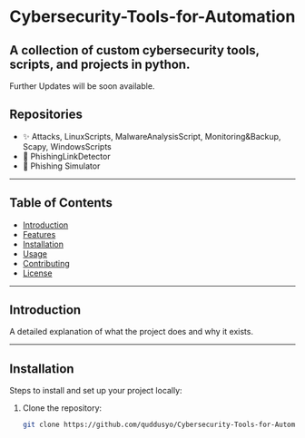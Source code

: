 # Cybersecurity-Tools-for-Automation
A collection of custom cybersecurity tools, scripts, and projects in python.
---

Further Updates will be soon available.

## Repositories
- ✨ Attacks, LinuxScripts, MalwareAnalysisScript, Monitoring&Backup, Scapy, WindowsScripts
- 🔐 PhishingLinkDetector
- 🌟 Phishing Simulator

---

## Table of Contents
- [Introduction](#introduction)
- [Features](#features)
- [Installation](#installation)
- [Usage](#usage)
- [Contributing](#contributing)
- [License](#license)

---

## Introduction
A detailed explanation of what the project does and why it exists.

---

## Installation
Steps to install and set up your project locally:

1. Clone the repository:
   ```bash
   git clone https://github.com/quddusyo/Cybersecurity-Tools-for-Automation.git
